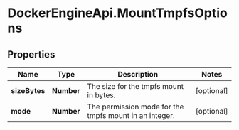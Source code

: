 # DockerEngineApi.MountTmpfsOptions

## Properties
Name | Type | Description | Notes
------------ | ------------- | ------------- | -------------
**sizeBytes** | **Number** | The size for the tmpfs mount in bytes. | [optional] 
**mode** | **Number** | The permission mode for the tmpfs mount in an integer. | [optional] 


